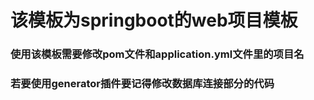 # 该模板为springboot的web项目模板
### 使用该模板需要修改pom文件和application.yml文件里的项目名
### 若要使用generator插件要记得修改数据库连接部分的代码